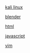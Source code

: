 [kali linux](https://www.kali.org/)

[blender](https://www.blender.org/)

[html]()

[javascript]()

[vim]()
